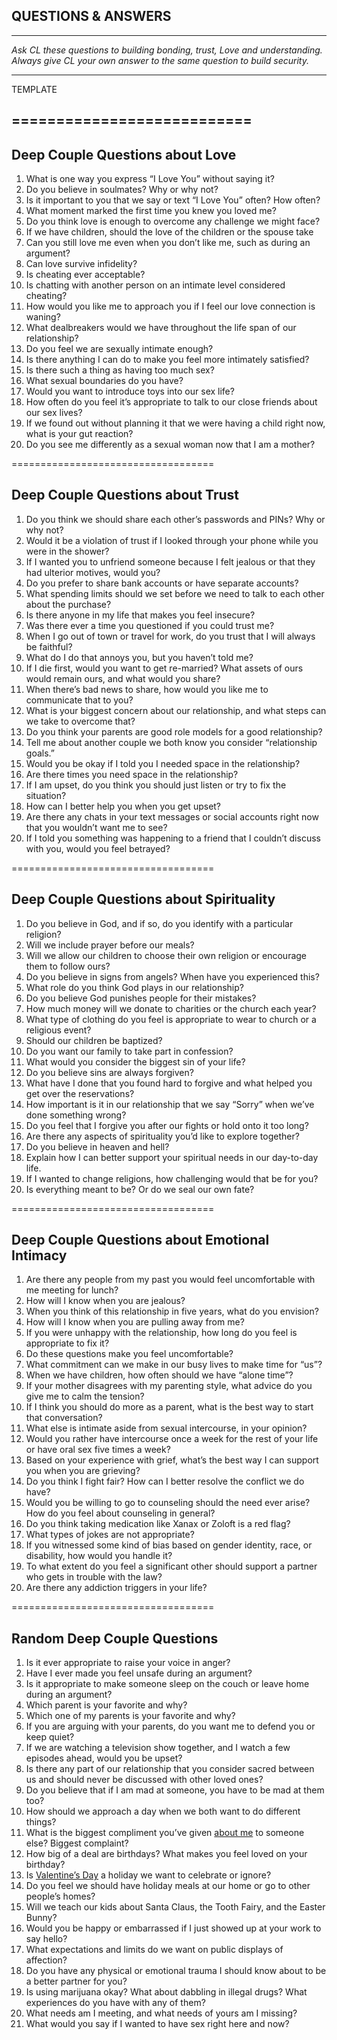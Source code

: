 ## QUESTIONS & ANSWERS
______________________________________
*Ask CL these questions to building bonding, trust, Love and understanding. Always give CL your own answer to the same question to build security.*
______________________________________

TEMPLATE
## <span style="font-family:.SFUI-Regular;">===========================</span>
## **Deep Couple Questions about Love**

1. What is one way you express “I Love You” without saying it? 
2. Do you believe in soulmates? Why or why not? 
3. Is it important to you that we say or text “I Love You” often? How often? 
4. What moment marked the first time you knew you loved me? 
5. Do you think love is enough to overcome any challenge we might face? 
6. If we have children, should the love of the children or the spouse take
7. Can you still love me even when you don’t like me, such as during an argument?
8. Can love survive infidelity? 
9. Is cheating ever acceptable? 
10. Is chatting with another person on an intimate level considered cheating?
11. How would you like me to approach you if I feel our love connection is waning? 
12. What dealbreakers would we have throughout the life span of our relationship? 
13. Do you feel we are sexually intimate enough? 
14. Is there anything I can do to make you feel more intimately satisfied? 
15. Is there such a thing as having too much sex? 
16. What sexual boundaries do you have? 
17. Would you want to introduce toys into our sex life? 
18. How often do you feel it’s appropriate to talk to our close friends about our sex lives? 
19. If we found out without planning it that we were having a child right now, what is your gut reaction? 
20. Do you see me differently as a sexual woman now that I am a mother? 

===================================
## **Deep Couple Questions about Trust**

1. Do you think we should share each other’s passwords and PINs? Why or why not? 
2. Would it be a violation of trust if I looked through your phone while you were in the shower? 
3. If I wanted you to unfriend someone because I felt jealous or that they had ulterior motives, would you? 
4. Do you prefer to share bank accounts or have separate accounts? 
5. What spending limits should we set before we need to talk to each other about the purchase? 
6. Is there anyone in my life that makes you feel insecure? 
7. Was there ever a time you questioned if you could trust me? 
8. When I go out of town or travel for work, do you trust that I will always be faithful? 
9. What do I do that annoys you, but you haven’t told me? 
10. If I die first, would you want to get re-married? What assets of ours would remain ours, and what would you share?
11. When there’s bad news to share, how would you like me to communicate that to you? 
12. What is your biggest concern about our relationship, and what steps can we take to overcome that? 
13. Do you think your parents are good role models for a good relationship?
14. Tell me about another couple we both know you consider “relationship goals.” 
15. Would you be okay if I told you I needed space in the relationship? 
16. Are there times you need space in the relationship? 
17. If I am upset, do you think you should just listen or try to fix the situation? 
18. How can I better help you when you get upset? 
19. Are there any chats in your text messages or social accounts right now that you wouldn’t want me to see? 
20. If I told you something was happening to a friend that I couldn’t discuss with you, would you feel betrayed? 

===================================
## **Deep Couple Questions about Spirituality**

1. Do you believe in God, and if so, do you identify with a particular religion? 
2. Will we include prayer before our meals?
3. Will we allow our children to choose their own religion or encourage them to follow ours? 
4. Do you believe in signs from angels? When have you experienced this? 
5. What role do you think God plays in our relationship? 
6. Do you believe God punishes people for their mistakes? 
7. How much money will we donate to charities or the church each year? 
8. What type of clothing do you feel is appropriate to wear to church or a religious event? 
9. Should our children be baptized? 
10. Do you want our family to take part in confession? 
11. What would you consider the biggest sin of your life? 
12. Do you believe sins are always forgiven? 
13. What have I done that you found hard to forgive and what helped you get over the reservations? 
14. How important is it in our relationship that we say “Sorry” when we’ve done something wrong? 
15. Do you feel that I forgive you after our fights or hold onto it too long? 
16. Are there any aspects of spirituality you’d like to explore together? 
17. Do you believe in heaven and hell? 
18. Explain how I can better support your spiritual needs in our day-to-day life. 
19. If I wanted to change religions, how challenging would that be for you? 
20. Is everything meant to be? Or do we seal our own fate? 

===================================
## **Deep Couple Questions about Emotional Intimacy**

1. Are there any people from my past you would feel uncomfortable with me meeting for lunch? 
2. How will I know when you are jealous? 
3. When you think of this relationship in five years, what do you envision? 
4. How will I know when you are pulling away from me? 
5. If you were unhappy with the relationship, how long do you feel is appropriate to fix it? 
6. Do these questions make you feel uncomfortable? 
7. What commitment can we make in our busy lives to make time for “us”? 
8. When we have children, how often should we have “alone time”?
9. If your mother disagrees with my parenting style, what advice do you give me to calm the tension? 
10. If I think you should do more as a parent, what is the best way to start that conversation? 
11. What else is intimate aside from sexual intercourse, in your opinion?
12. Would you rather have intercourse once a week for the rest of your life or have oral sex five times a week? 
13. Based on your experience with grief, what’s the best way I can support you when you are grieving? 
14. Do you think I fight fair? How can I better resolve the conflict we do have? 
15. Would you be willing to go to counseling should the need ever arise? How do you feel about counseling in general? 
16. Do you think taking medication like Xanax or Zoloft is a red flag? 
17. What types of jokes are not appropriate? 
18. If you witnessed some kind of bias based on gender identity, race, or disability, how would you handle it? 
19. To what extent do you feel a significant other should support a partner who gets in trouble with the law? 
20. Are there any addiction triggers in your life? 

===================================
## **Random Deep Couple Questions**

1. Is it ever appropriate to raise your voice in anger? 
2. Have I ever made you feel unsafe during an argument? 
3. Is it appropriate to make someone sleep on the couch or leave home during an argument? 
4. Which parent is your favorite and why? 
5. Which one of my parents is your favorite and why? 
6. If you are arguing with your parents, do you want me to defend you or keep quiet? 
7. If we are watching a television show together, and I watch a few episodes ahead, would you be upset? 
8. Is there any part of our relationship that you consider sacred between us and should never be discussed with other loved ones? 
9. Do you believe that if I am mad at someone, you have to be mad at them too? 
10. How should we approach a day when we both want to do different things? 
11. What is the biggest compliment you’ve given [about me](https://liveboldandbloom.com/06/writing/about-me-questions) to someone else? Biggest complaint? 
12. How big of a deal are birthdays? What makes you feel loved on your birthday? 
13. Is [Valentine’s Day](https://liveboldandbloom.com/09/relationships/valentines-coloring-pages) a holiday we want to celebrate or ignore? 
14. Do you feel we should have holiday meals at our home or go to other people’s homes?
15. Will we teach our kids about Santa Claus, the Tooth Fairy, and the Easter Bunny? 
16. Would you be happy or embarrassed if I just showed up at your work to say hello? 
17. What expectations and limits do we want on public displays of affection? 
18. Do you have any physical or emotional trauma I should know about to be a better partner for you? 
19. Is using marijuana okay? What about dabbling in illegal drugs? What experiences do you have with any of them? 
20. What needs am I meeting, and what needs of yours am I missing? 
21. What would you say if I wanted to have sex right here and now?